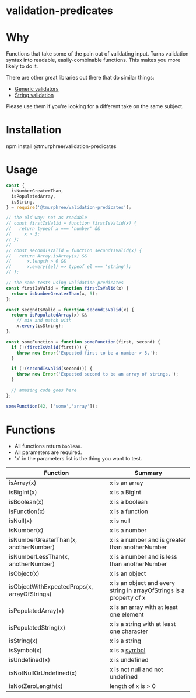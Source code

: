 # validation-predicates

# Why
Functions that take some of the pain out of validating input.  Turns validation syntax into readable, easily-combinable functions.  This makes you more likely to do it.  

There are other great libraries out there that do similar things:
* [Generic validators](https://www.npmjs.com/package/validation-utils)    
* [String validation](https://github.com/validatorjs/validator.js)  
 
Please use them if you're looking for a different take on the same subject.  

# Installation

npm install @tmurphree/validation-predicates  

# Usage  

``` js
const { 
  isNumberGreaterThan,
  isPopulatedArray,
  isString,  
} = require('@tmurphree/validation-predicates');

// the old way: not as readable
// const firstIsValid = function firstIsValid(x) {
//   return typeof x === 'number' &&
//     x > 5;
// };
//
// const secondIsValid = function secondIsValid(x) {
//   return Array.isArray(x) &&
//      x.length > 0 &&
//      x.every((el) => typeof el === 'string');
// };

// the same tests using validation-predicates 
const firstIsValid = function firstIsValid(x) {
  return isNumberGreaterThan(x, 5);
};

const secondIsValid = function secondIsValid(x) {
  return isPopulatedArray(x) &&
    // mix and match with 
    x.every(isString);
};

const someFunction = function someFunction(first, second) {
  if (!(firstIsValid(first))) {
    throw new Error('Expected first to be a number > 5.');
  }

  if (!(secondIsValid(second))) {
    throw new Error('Expected second to be an array of strings.');
  }

  // amazing code goes here
};

someFunction(42, ['some','array']);
```

# Functions  
* All functions return `boolean`.  
* All parameters are required.  
* 'x' in the parameters list is the thing you want to test.  

|Function|Summary|  
|---|---|  
|isArray(x)|x is an array|  
|isBigInt(x)|x is a BigInt|  
|isBoolean(x)|x is a boolean|  
|isFunction(x)|x is a function|  
|isNull(x)|x is null|  
|isNumber(x)|x is a number|  
|isNumberGreaterThan(x, anotherNumber)|x is a number and is greater than anotherNumber|  
|isNumberLessThan(x, anotherNumber)|x is a number and is less than anotherNumber|  
|isObject(x)|x is an object|  
|isObjectWithExpectedProps(x, arrayOfStrings)|x is an object and every string in arrayOfStrings is a property of x|  
|isPopulatedArray(x)|x is an array with at least one element|  
|isPopulatedString(x)|x is a string with at least one character|  
|isString(x)|x is a string|  
|isSymbol(x)|x is a [symbol](https://developer.mozilla.org/en-US/docs/Web/JavaScript/Reference/Global_Objects/Symbol)|  
|isUndefined(x)|x is undefined|  
|isNotNullOrUndefined(x)|x is not null and not undefined|  
|isNotZeroLength(x)|length of x is > 0|  
